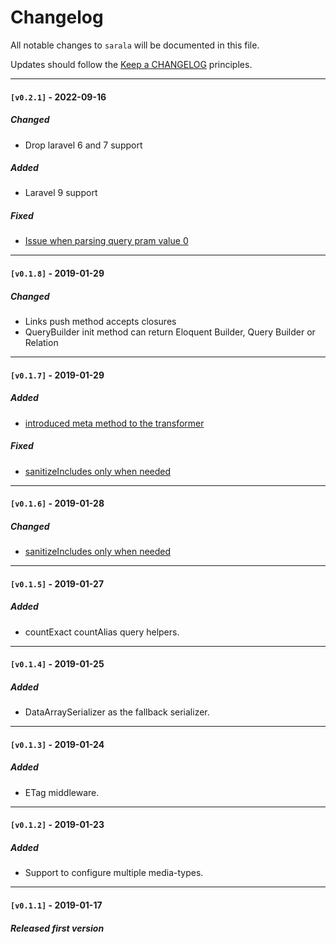 # Changelog

All notable changes to `sarala` will be documented in this file.

Updates should follow the [Keep a CHANGELOG](http://keepachangelog.com/) principles.

---

#### `[v0.2.1]` - 2022-09-16

##### Changed
- Drop laravel 6 and 7 support
##### Added
- Laravel 9 support
##### Fixed
- [Issue when parsing query pram value 0](https://github.com/sarala-io/sarala-laravel/pull/23)
---

#### `[v0.1.8]` - 2019-01-29

##### Changed 
- Links push method accepts closures
- QueryBuilder init method can return Eloquent Builder, Query Builder or Relation

---

#### `[v0.1.7]` - 2019-01-29

##### Added
- [introduced meta method to the transformer](https://sarala-io.github.io/sarala-laravel-docs/guide/transformer.html#meta-data)

##### Fixed 
-  [sanitizeIncludes only when needed](https://github.com/sarala-io/sarala-laravel/commit/82f2f86b0c90b5a590633253841beba787fa2b33)

---

#### `[v0.1.6]` - 2019-01-28

##### Changed 
-  [sanitizeIncludes only when needed](https://github.com/sarala-io/sarala-laravel/commit/82f2f86b0c90b5a590633253841beba787fa2b33)

---

#### `[v0.1.5]` - 2019-01-27

##### Added 
-  countExact countAlias query helpers.

---

#### `[v0.1.4]` - 2019-01-25

##### Added 
-  DataArraySerializer as the fallback serializer.

---

#### `[v0.1.3]` - 2019-01-24

##### Added 
-  ETag middleware.

---

#### `[v0.1.2]` - 2019-01-23

##### Added 
- Support to configure multiple media-types.

---

#### `[v0.1.1]` - 2019-01-17

##### Released first version
